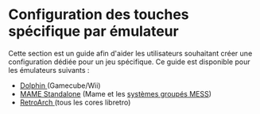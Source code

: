 # Configuration des touches spécifique par émulateur

Cette section est un guide afin d'aider les utilisateurs souhaitant créer une configuration dédiée pour un jeu spécifique. Ce guide est disponible pour les émulateurs suivants :&#x20;

* ​[Dolphin ](https://wiki.retrobat.org/v/francais/controleurs/configuration-des-touches-specifique-par-emulateur/configuration-des-touches-avec-dolphin)(Gamecube/Wii)
* ​[MAME Standalone](https://wiki.retrobat.org/v/francais/controleurs/configuration-des-touches-specifique-par-emulateur/configuration-des-touches-mame64) (Mame et les [systèmes groupés MESS](../../navigation/system-view-and-game-view.md#systemes-groupes))
* ​[RetroArch ](https://wiki.retrobat.org/v/francais/controleurs/configuration-des-touches-specifique-par-emulateur/configuration-des-touches-retroarch)(tous les cores libretro)
